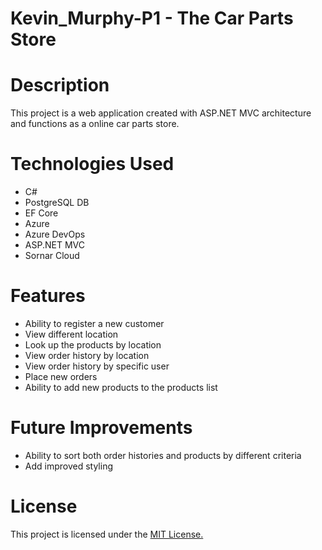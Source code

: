 # Kevin_Murphy-P1 - The Car Parts Store

# Description
This project is a web application created with ASP.NET MVC architecture and functions as a online car parts store.

# Technologies Used
- C#
- PostgreSQL DB
- EF Core
- Azure 
- Azure DevOps
- ASP.NET MVC
- Sornar Cloud

# Features
- Ability to register a new customer
- View different location
- Look up the products by location
- View order history by location
- View order history by specific user
- Place new orders
- Ability to add new products to the products list

# Future Improvements
- Ability to sort both order histories and products by different criteria 
- Add improved styling


# License
This project is licensed under the [MIT License.](https://github.com/git/git-scm.com/blob/master/MIT-LICENSE.txt)
